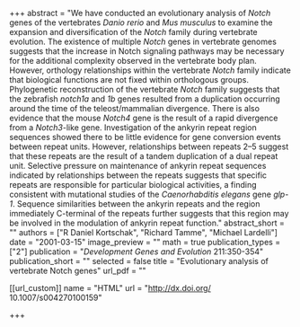 +++
abstract = "We have conducted an evolutionary analysis of *Notch* genes of the vertebrates *Danio rerio* and *Mus musculus* to examine the expansion and diversification of the *Notch* family during vertebrate evolution. The existence of multiple *Notch* genes in vertebrate genomes suggests that the increase in Notch signaling pathways may be necessary for the additional complexity observed in the vertebrate body plan. However, orthology relationships within the vertebrate *Notch* family indicate that biological functions are not fixed within orthologous groups. Phylogenetic reconstruction of the vertebrate *Notch* family suggests that the zebrafish *notch1a* and *1b* genes resulted from a duplication occurring around the time of the teleost/mammalian divergence. There is also evidence that the mouse *Notch4* gene is the result of a rapid divergence from a *Notch3*-like gene. Investigation of the ankyrin repeat region sequences showed there to be little evidence for gene conversion events between repeat units. However, relationships between repeats 2–5 suggest that these repeats are the result of a tandem duplication of a dual repeat unit. Selective pressure on maintenance of ankyrin repeat sequences indicated by relationships between the repeats suggests that specific repeats are responsible for particular biological activities, a finding consistent with mutational studies of the *Caenorhabditis elegans* gene *glp-1*. Sequence similarities between the ankyrin repeats and the region immediately C-terminal of the repeats further suggests that this region may be involved in the modulation of ankyrin repeat function."
abstract_short = ""
authors = ["R Daniel Kortschak", "Richard Tamme", "Michael Lardelli"]
date = "2001-03-15"
image_preview = ""
math = true
publication_types = ["2"]
publication = "*Development Genes and Evolution* 211:350-354"
publication_short = ""
selected = false
title = "Evolutionary analysis of vertebrate Notch genes"
url_pdf = ""

[[url_custom]]
name = "HTML"
url = "http://dx.doi.org/ 10.1007/s004270100159"

+++

